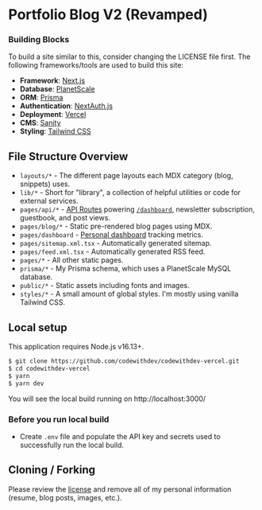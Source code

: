 # Portfolio Blog V2 (Revamped)

### Building Blocks

To build a site similar to this, consider changing the LICENSE file first. The following frameworks/tools are used to build this site:
- **Framework**: [Next.js](https://nextjs.org/)
- **Database**: [PlanetScale](https://planetscale.com)
- **ORM**: [Prisma](https://prisma.io/)
- **Authentication**: [NextAuth.js](https://next-auth.js.org/)
- **Deployment**: [Vercel](https://vercel.com)
- **CMS**: [Sanity](https://www.sanity.io/)
- **Styling**: [Tailwind CSS](https://tailwindcss.com/)

## File Structure Overview

- `layouts/*` - The different page layouts each MDX category (blog, snippets) uses.
- `lib/*` - Short for "library", a collection of helpful utilities or code for external services.
- `pages/api/*` - [API Routes](https://nextjs.org/docs/api-routes/introduction) powering [`/dashboard`](https://leerob.io/dashboard), newsletter subscription, guestbook, and post views.
- `pages/blog/*` - Static pre-rendered blog pages using MDX.
- `pages/dashboard` - [Personal dashboard](https://leerob.io/dashboard) tracking metrics.
- `pages/sitemap.xml.tsx` - Automatically generated sitemap.
- `pages/feed.xml.tsx` - Automatically generated RSS feed.
- `pages/*` - All other static pages.
- `prisma/*` - My Prisma schema, which uses a PlanetScale MySQL database.
- `public/*` - Static assets including fonts and images.
- `styles/*` - A small amount of global styles. I'm mostly using vanilla Tailwind CSS.

## Local setup

This application requires Node.js v16.13+.

```bash
$ git clone https://github.com/codewithdev/codewithdev-vercel.git
$ cd codewithdev-vercel
$ yarn
$ yarn dev
```

You will see the local build running on http://localhost:3000/

### Before you run local build
- Create `.env` file and populate the API key and secrets used to successfully run the local build.



## Cloning / Forking

Please review the [license](https://github.com/codewithdev/codewithdev.github.io/blob/main/LICENSE.txt) and remove all of my personal information (resume, blog posts, images, etc.).
